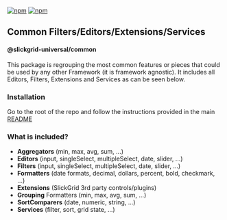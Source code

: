 [![npm](https://img.shields.io/npm/v/@slickgrid-universal/common.svg?color=forest)](https://www.npmjs.com/package/@slickgrid-universal/common)
[![npm](https://img.shields.io/npm/dy/@slickgrid-universal/common?color=forest)](https://www.npmjs.com/package/@slickgrid-universal/common)

## Common Filters/Editors/Extensions/Services
#### @slickgrid-universal/common

This package is regrouping the most common features or pieces that could be used by any other Framework (it is framework agnostic). It includes all Editors, Filters, Extensions and Services as can be seen below.

### Installation
Go to the root of the repo and follow the instructions provided in the main [README](https://github.com/ghiscoding/slickgrid-universal#installation)

### What is included?
- **Aggregators** (min, max, avg, sum, ...)
- **Editors** (input, singleSelect, multipleSelect, date, slider, ...)
- **Filters** (input, singleSelect, multipleSelect, date, slider, ...)
- **Formatters** (date formats, decimal, dollars, percent, bold, checkmark, ...)
- **Extensions** (SlickGrid 3rd party controls/plugins)
- **Grouping** Formatters (min, max, avg, sum, ...)
- **SortComparers** (date, numeric, string, ...)
- **Services** (filter, sort, grid state, ...)

